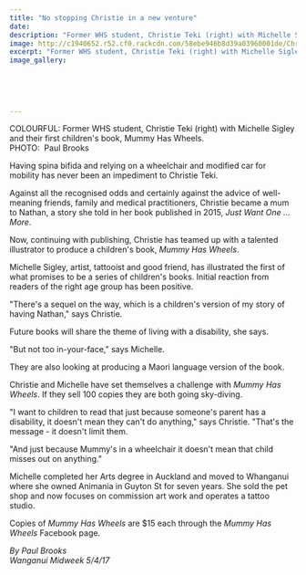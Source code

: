 ```yaml
---
title: "No stopping Christie in a new venture"
date: 
description: "Former WHS student, Christie Teki (right) with Michelle Sigley and their first children's book, Mummy Has Wheels..."
image: http://c1940652.r52.cf0.rackcdn.com/58ebe946b8d39a03960001de/Christie-Teki-ex-with-new-book-midweek-6-April-2017.jpg
excerpt: "Former WHS student, Christie Teki (right) with Michelle Sigley and their first children's book, Mummy Has Wheels."
image_gallery:
    
    
    
    
    
---
```


<p><span>COLOURFUL: Former WHS student, Christie Teki (right) with Michelle Sigley and their first children's book, Mummy Has Wheels. <br />PHOTO: &nbsp;Paul Brooks</span></p>
<p>Having spina bifida and relying on a wheelchair and modified car for mobility has never been an impediment to Christie Teki.</p>
<p>Against all the recognised odds and certainly against the advice of well-meaning friends, family and medical practitioners, Christie became a mum to Nathan, a story she told in her book published in 2015,&nbsp;<em>Just Want One ... More</em>.</p>
<p>Now, continuing with publishing, Christie has teamed up with a talented illustrator to produce a children's book,&nbsp;<em>Mummy Has Wheels</em>.</p>
<p>Michelle Sigley, artist, tattooist and good friend, has illustrated the first of what promises to be a series of children's books. Initial reaction from readers of the right age group has been positive.</p>
<p>"There's a sequel on the way, which is a children's version of my story of having Nathan," says Christie.</p>
<p>Future books will share the theme of living with a disability, she says.</p>
<p>"But not too in-your-face," says Michelle.</p>
<p>They are also looking at producing a Maori language version of the book.</p>
<p>Christie and Michelle have set themselves a challenge with&nbsp;<em>Mummy Has Wheels</em>. If they sell 100 copies they are both going sky-diving.</p>
<p>"I want to children to read that just because someone's parent has a disability, it doesn't mean they can't do anything," says Christie. "That's the message - it doesn't limit them.</p>
<p>"And just because Mummy's in a wheelchair it doesn't mean that child misses out on anything."</p>
<p>Michelle completed her Arts degree in Auckland and moved to Whanganui where she owned Animania in Guyton St for seven years. She sold the pet shop and now focuses on commission art work and operates a tattoo studio.</p>
<p>Copies of&nbsp;<em>Mummy Has Wheels</em>&nbsp;are $15 each through the&nbsp;<em>Mummy Has Wheels</em>&nbsp;Facebook page.</p>
<p class="clear syndicator"><em>By Paul Brooks</em><br /><em>Wanganui Midweek 5/4/17&nbsp;</em></p>

